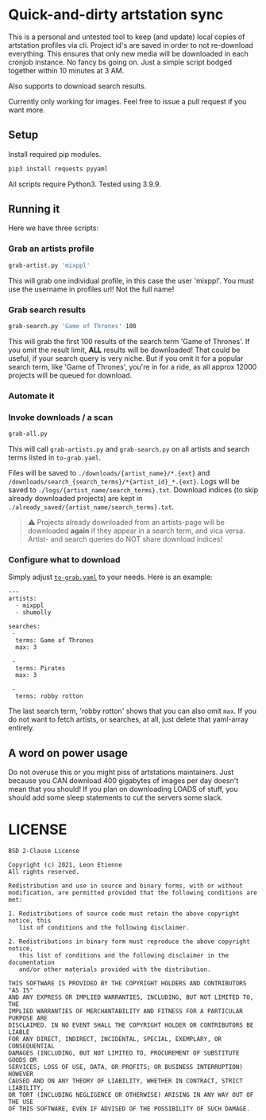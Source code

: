 # Quick-and-dirty artstation sync
This is a personal and untested tool to keep (and update) local copies of artstation profiles via cli.
Project id's are saved in order to not re-download everything. This ensures that only new media will be downloaded in each cronjob instance.
No fancy bs going on. Just a simple script bodged together within 10 minutes at 3 AM.

Also supports to download search results.


Currently only working for images. Feel free to issue a pull request if you want more.

## Setup
Install required pip modules.
```bash
pip3 install requests pyyaml
```
All scripts require Python3. Tested using 3.9.9.

## Running it
Here we have three scripts:

### Grab an artists profile
```bash
grab-artist.py 'mixppl'
```
This will grab one individual profile, in this case the user 'mixppl'. You must use the username in profiles url! Not the full name!

### Grab search results
```bash
grab-search.py 'Game of Thrones' 100
```
This will grab the first 100 results of the search term 'Game of Thrones'.
If you omit the result limit, **ALL** results will be downloaded! That could be useful, if your search query is very niche. But if you omit it for a popular search term, like 'Game of Thrones', you're in for a ride,
as all approx 12000 projects will be queued for download.

### Automate it
### Invoke downloads / a scan
```bash
grab-all.py
```
This will call `grab-artists.py` and `grab-search.py` on all artists and search terms listed in `to-grab.yaml`.

Files will be saved to `./downloads/{artist_name}/*.{ext}` and `/downloads/search_{search_terms}/*{artist_id}_*.{ext}`.
Logs will be saved to `./logs/{artist_name/search_terms}.txt`.
Download indices (to skip already downloaded projects) are kept in `./already_saved/{artist_name/search_terms}.txt`.

> :warning: Projects already downloaded from an artists-page will be downloaded **again** if they appear in a search term, and vica versa. Artist- and search queries do NOT share download indices!

### Configure what to download
Simply adjust [`to-grab.yaml`](https://github.com/Leonetienne/Artstation-grabber/blob/master/to-grab.yaml) to your needs. Here is an example:
```
--- 
artists: 
  - mixppl
  - shumolly

searches:
 -
  terms: Game of Thrones
  max: 3

 -
  terms: Pirates
  max: 3

 -
  terms: robby rotton
```
The last search term, 'robby rotton' shows that you can also omit `max`. If you do not want to fetch artists, or searches, at all, just delete that yaml-array entirely.


## A word on power usage
Do not overuse this or you might piss of artstations maintainers. Just because you CAN download 400 gigabytes of images per day doesn't mean that you should!
If you plan on downloading LOADS of stuff, you should add some sleep statements to cut the servers some slack.

# LICENSE
```
BSD 2-Clause License

Copyright (c) 2021, Leon Etienne
All rights reserved.

Redistribution and use in source and binary forms, with or without
modification, are permitted provided that the following conditions are met:

1. Redistributions of source code must retain the above copyright notice, this
   list of conditions and the following disclaimer.

2. Redistributions in binary form must reproduce the above copyright notice,
   this list of conditions and the following disclaimer in the documentation
   and/or other materials provided with the distribution.

THIS SOFTWARE IS PROVIDED BY THE COPYRIGHT HOLDERS AND CONTRIBUTORS "AS IS"
AND ANY EXPRESS OR IMPLIED WARRANTIES, INCLUDING, BUT NOT LIMITED TO, THE
IMPLIED WARRANTIES OF MERCHANTABILITY AND FITNESS FOR A PARTICULAR PURPOSE ARE
DISCLAIMED. IN NO EVENT SHALL THE COPYRIGHT HOLDER OR CONTRIBUTORS BE LIABLE
FOR ANY DIRECT, INDIRECT, INCIDENTAL, SPECIAL, EXEMPLARY, OR CONSEQUENTIAL
DAMAGES (INCLUDING, BUT NOT LIMITED TO, PROCUREMENT OF SUBSTITUTE GOODS OR
SERVICES; LOSS OF USE, DATA, OR PROFITS; OR BUSINESS INTERRUPTION) HOWEVER
CAUSED AND ON ANY THEORY OF LIABILITY, WHETHER IN CONTRACT, STRICT LIABILITY,
OR TORT (INCLUDING NEGLIGENCE OR OTHERWISE) ARISING IN ANY WAY OUT OF THE USE
OF THIS SOFTWARE, EVEN IF ADVISED OF THE POSSIBILITY OF SUCH DAMAGE.
```
